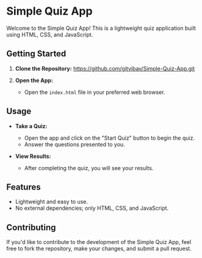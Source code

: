 # Simple Quiz App

Welcome to the Simple Quiz App! This is a lightweight quiz application built using HTML, CSS, and JavaScript.

## Getting Started

1. **Clone the Repository:**
        https://github.com/gitvibav/Simple-Quiz-App.git

2. **Open the App:**
   - Open the `index.html` file in your preferred web browser.

## Usage

- **Take a Quiz:**
  - Open the app and click on the "Start Quiz" button to begin the quiz.
  - Answer the questions presented to you.

- **View Results:**
  - After completing the quiz, you will see your results.

## Features

- Lightweight and easy to use.
- No external dependencies; only HTML, CSS, and JavaScript.

## Contributing

If you'd like to contribute to the development of the Simple Quiz App, feel free to fork the repository, make your changes, and submit a pull request.
